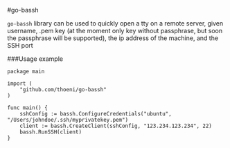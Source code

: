 #go-bassh

`go-bassh` library can be used to quickly open a tty on a remote server, given username, .pem key (at the moment only key without passphrase, but soon the passphrase will be supported), the ip address of the machine, and the SSH port

###Usage example

```
package main

import (
	"github.com/thoeni/go-bassh"
)

func main() {
	sshConfig := bassh.ConfigureCredentials("ubuntu", "/Users/johndoe/.ssh/myprivatekey.pem")
	client := bassh.CreateClient(sshConfig, "123.234.123.234", 22)
	bassh.RunSSH(client)
}
```
